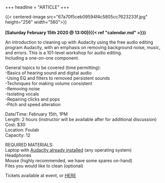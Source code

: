+++
headline = "ARTICLE"
+++

{{< centered-image src="67a70f5ceb09594f4c5805cc7623233f.jpg" height="256" width="560">}}
</br>
</br>
__[Saturday February 15th 2020 @ 13:00]({{< ref "calendar.md" >}})__  
  

An introduction to cleaning up with Audacity using the free audio editing program Audacity, with an emphasis on removing background noise, music, and errors. This is a 101-level workshop for audio editing.  
Including a one-on-one component.

General topics to be covered (time permitting):  
-Basics of hearing sound and digital audio  
-Using EQ and filters to removed persistent sounds  
-Techniques for making volume consistent  
-Removing noise  
-Isolating vocals  
-Repairing clicks and pops  
-Pitch and speed alteration  
  
    
Date/Time:  February 15th, 1PM  
Length:     2 hours (instructor will be available after for additional discussion)  
Cost:       $30  
Location:   Foulab  
Capacity:   12  

REQUIRED MATERIALS:  
    Laptop with [Audacity already installed](https://www.audacityteam.org/download/) (any operating system)  
    Headphones  
    Mouse (highly recommended, we have some spares on-hand)  
    Files you would like to clean (optional)  

Tickets available at event, or [HERE](https://www.eventbrite.ca/e/cleaning-audio-with-audacity-tickets-91701954013) 
